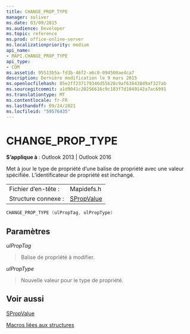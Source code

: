 ```yaml
---
title: CHANGE_PROP_TYPE
manager: soliver
ms.date: 03/09/2015
ms.audience: Developer
ms.topic: reference
ms.prod: office-online-server
ms.localizationpriority: medium
api_name:
- MAPI.CHANGE_PROP_TYPE
api_type:
- COM
ms.assetid: 95513b5a-fd3b-46f2-a6c0-094500ae4ca7
description: Dernière modification le 9 mars 2015
ms.openlocfilehash: 85e2ff237179346d55620c9af638438d9af327ab
ms.sourcegitcommit: a1d9041c20256616c9c183f7d1049142a7ac6991
ms.translationtype: MT
ms.contentlocale: fr-FR
ms.lasthandoff: 09/24/2021
ms.locfileid: "59576435"
---
```

# <a name="change_prop_type"></a>CHANGE_PROP_TYPE

  
  
**S’applique à** : Outlook 2013 | Outlook 2016 
  
Met à jour le type de propriété d’une balise de propriété avec une valeur spécifiée. L’identificateur de propriété est inchangé. 
  
|||
|:-----|:-----|
|Fichier d’en-tête :  <br/> |Mapidefs.h  <br/> |
|Structure connexe :  <br/> |[SPropValue](spropvalue.md) <br/> |
   
```cpp
CHANGE_PROP_TYPE (ulPropTag, ulPropType)
```

## <a name="parameters"></a>Paramètres

 _ulPropTag_
  
> Balise de propriété à modifier.
    
 _ulPropType_
  
> Nouvelle valeur pour le type de propriété.
    
## <a name="see-also"></a>Voir aussi



[SPropValue](spropvalue.md)


[Macros liées aux structures](macros-related-to-structures.md)


